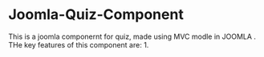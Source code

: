 Joomla-Quiz-Component
=====================

This is a joomla componernt for quiz, made using MVC modle in JOOMLA . THe key features of this component are: 
1.